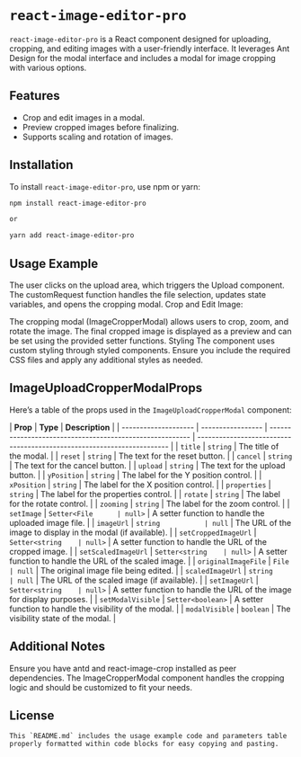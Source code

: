 # `react-image-editor-pro`

`react-image-editor-pro` is a React component designed for uploading, cropping, and editing images with a user-friendly interface. It leverages Ant Design for the modal interface and includes a modal for image cropping with various options.

## Features

- Crop and edit images in a modal.
- Preview cropped images before finalizing.
- Supports scaling and rotation of images.

## Installation

To install `react-image-editor-pro`, use npm or yarn:

```sh
npm install react-image-editor-pro

or

yarn add react-image-editor-pro
```

## Usage Example

The user clicks on the upload area, which triggers the Upload component.
The customRequest function handles the file selection, updates state variables, and opens the cropping modal.
Crop and Edit Image:

The cropping modal (ImageCropperModal) allows users to crop, zoom, and rotate the image.
The final cropped image is displayed as a preview and can be set using the provided setter functions.
Styling
The component uses custom styling through styled components. Ensure you include the required CSS files and apply any additional styles as needed.

## ImageUploadCropperModalProps

Here’s a table of the props used in the `ImageUploadCropperModal` component:

| **Prop**             | **Type**          | **Description**                                          |
| -------------------- | ----------------- | -------------------------------------------------------- | ---------------------------------------------------------------------- |
| `title`              | `string`          | The title of the modal.                                  |
| `reset`              | `string`          | The text for the reset button.                           |
| `cancel`             | `string`          | The text for the cancel button.                          |
| `upload`             | `string`          | The text for the upload button.                          |
| `yPosition`          | `string`          | The label for the Y position control.                    |
| `xPosition`          | `string`          | The label for the X position control.                    |
| `properties`         | `string`          | The label for the properties control.                    |
| `rotate`             | `string`          | The label for the rotate control.                        |
| `zooming`            | `string`          | The label for the zoom control.                          |
| `setImage`           | `Setter<File      | null>`                                                   | A setter function to handle the uploaded image file.                   |
| `imageUrl`           | `string           | null`                                                    | The URL of the image to display in the modal (if available).           |
| `setCroppedImageUrl` | `Setter<string    | null>`                                                   | A setter function to handle the URL of the cropped image.              |
| `setScaledImageUrl`  | `Setter<string    | null>`                                                   | A setter function to handle the URL of the scaled image.               |
| `originalImageFile`  | `File             | null`                                                    | The original image file being edited.                                  |
| `scaledImageUrl`     | `string           | null`                                                    | The URL of the scaled image (if available).                            |
| `setImageUrl`        | `Setter<string    | null>`                                                   | A setter function to handle the URL of the image for display purposes. |
| `setModalVisible`    | `Setter<boolean>` | A setter function to handle the visibility of the modal. |
| `modalVisible`       | `boolean`         | The visibility state of the modal.                       |

## Additional Notes

Ensure you have antd and react-image-crop installed as peer dependencies.
The ImageCropperModal component handles the cropping logic and should be customized to fit your needs.

## License

```
This `README.md` includes the usage example code and parameters table properly formatted within code blocks for easy copying and pasting.

```
